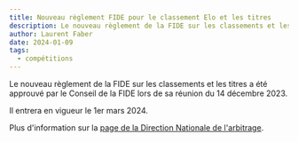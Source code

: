 ```yaml
---
title: Nouveau règlement FIDE pour le classement Elo et les titres
description: Le nouveau règlement de la FIDE sur les classements et les titres a été approuvé par le Conseil de la FIDE lors de sa réunion du 14 décembre 2023.
author: Laurent Faber
date: 2024-01-09
tags:
  - compétitions
---
```


Le nouveau règlement de la FIDE sur les classements et les titres a été approuvé par le Conseil de la FIDE lors de sa réunion du 14 décembre 2023.

Il entrera en vigueur le 1er mars 2024.

Plus d'information sur la <a href="https://dna.ffechecs.fr/nouveau-reglement-fide-pour-le-classement-elo-et-les-titres">page de la Direction Nationale de l'arbitrage</a>.
